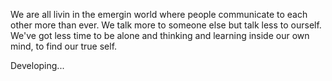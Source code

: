 We are all livin in the emergin world where people communicate to each other more than ever. We talk more to someone else but talk less to ourself. We've got less time to be alone and thinking and learning inside our own mind, to find our true self.

Developing...